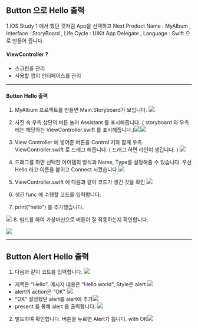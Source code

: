 ## Button 으로 Hello 출력
1.IOS Study 1	에서 했던 것처럼 
App을 선택하고 Next
Product Name : MyAlbum ,
Interface : StoryBoard ,
Life Cycle : UIKit App Delegate , 
Language :  Swift 으로 만들어 줍니다.


#### ViewController ?
- 스크린을 관리
- 사용할 앱의 인터페이스를 관리

---

#### Button Hello 출력
1. MyAlbum 프로젝트를 만들면 Main.Storyboard가 보입니다.
![](https://images.velog.io/images/everytime79/post/1e3da525-b230-48b4-a734-f3a489588e0b/%E1%84%89%E1%85%B3%E1%84%8F%E1%85%B3%E1%84%85%E1%85%B5%E1%86%AB%E1%84%89%E1%85%A3%E1%86%BA%202020-12-02%2018.33.19.png)
2. 사진 속 우측 상단의 버튼 눌러 Assistant 를 표시해줍니다.
( storyboard 와 우측에는 해당하는 ViewController.swift 를 표시해줍니다.)![](https://images.velog.io/images/everytime79/post/57d9ad1c-8b5b-41a1-b159-30de8b9525be/%E1%84%89%E1%85%B3%E1%84%8F%E1%85%B3%E1%84%85%E1%85%B5%E1%86%AB%E1%84%89%E1%85%A3%E1%86%BA%202020-12-02%2019.08.18.png)![](https://images.velog.io/images/everytime79/post/10d388d6-802f-4c30-b0d3-a3e93005a890/%E1%84%89%E1%85%B3%E1%84%8F%E1%85%B3%E1%84%85%E1%85%B5%E1%86%AB%E1%84%89%E1%85%A3%E1%86%BA%202020-12-02%2019.09.56.png)
3. View Controller 에 넣어준 버튼을 Control 키와 함께 우측 ViewController.swift 로 드래그 해줍니다. ( 드래그 하면 라인이 생깁니다. )
![](https://images.velog.io/images/everytime79/post/35e9a074-4f55-4ea6-9f5c-23980ca05809/%E1%84%89%E1%85%B3%E1%84%8F%E1%85%B3%E1%84%85%E1%85%B5%E1%86%AB%E1%84%89%E1%85%A3%E1%86%BA%202020-12-02%2019.11.22.png)
4. 드래그를 하면 선택한 아이템의 방식과 Name, Type를 설정해줄 수 있습니다.
우선 Hello 라고 이름을 붙이고 Connect 시켰습니다.![](https://images.velog.io/images/everytime79/post/e386192f-a740-43fc-bfc3-e2f7ca5a0e55/%E1%84%89%E1%85%B3%E1%84%8F%E1%85%B3%E1%84%85%E1%85%B5%E1%86%AB%E1%84%89%E1%85%A3%E1%86%BA%202020-12-02%2019.12.18.png)
5. ViewController.swift 에 다음과 같이 코드가 생긴 것을 확인
![](https://images.velog.io/images/everytime79/post/d926928b-5818-405d-9c22-1a4a66f74ce4/%E1%84%89%E1%85%B3%E1%84%8F%E1%85%B3%E1%84%85%E1%85%B5%E1%86%AB%E1%84%89%E1%85%A3%E1%86%BA%202020-12-02%2019.18.34.png)

6. 생긴 func 에 수행할 코드를 입력합니다.

7. print("hello") 를 추가했습니다.

![](https://images.velog.io/images/everytime79/post/45a74545-332d-499f-ad0c-22ca38058763/%E1%84%89%E1%85%B3%E1%84%8F%E1%85%B3%E1%84%85%E1%85%B5%E1%86%AB%E1%84%89%E1%85%A3%E1%86%BA%202020-12-02%2019.20.40.png)
8. 빌드를 하여 가상머신으로 버튼이 잘 작동하는지 확인합니다.

![](https://images.velog.io/images/everytime79/post/f942dbcc-79f9-45f5-8745-543177d7c650/%E1%84%89%E1%85%B3%E1%84%8F%E1%85%B3%E1%84%85%E1%85%B5%E1%86%AB%E1%84%89%E1%85%A3%E1%86%BA%202020-12-02%2019.21.25.png)

---

## Button Alert Hello 출력
1. 다음과 같이 코드를 입력합니다.
![](https://images.velog.io/images/everytime79/post/6f2db818-4ec5-4352-8c69-f6bbd28192ce/%E1%84%89%E1%85%B3%E1%84%8F%E1%85%B3%E1%84%85%E1%85%B5%E1%86%AB%E1%84%89%E1%85%A3%E1%86%BA%202020-12-02%2019.28.17.png)
- 제목은 "Hello", 메시지 내용은 "Hello world", Style은 alert ![](https://images.velog.io/images/everytime79/post/e2359b08-719d-4a72-a18f-6240cacb066f/%E1%84%89%E1%85%B3%E1%84%8F%E1%85%B3%E1%84%85%E1%85%B5%E1%86%AB%E1%84%89%E1%85%A3%E1%86%BA%202020-12-02%2019.31.42.png)
- alert의 action은 "OK"
![](https://images.velog.io/images/everytime79/post/6749d65d-9251-4c27-80b1-878af11cb0b4/%E1%84%89%E1%85%B3%E1%84%8F%E1%85%B3%E1%84%85%E1%85%B5%E1%86%AB%E1%84%89%E1%85%A3%E1%86%BA%202020-12-02%2019.33.25.png)
- "OK" 설정했던 alert를 alert에 추가![](https://images.velog.io/images/everytime79/post/72fe4be6-7ed9-4a0c-a8ef-5b39124ea5df/%E1%84%89%E1%85%B3%E1%84%8F%E1%85%B3%E1%84%85%E1%85%B5%E1%86%AB%E1%84%89%E1%85%A3%E1%86%BA%202020-12-02%2019.34.10.png)
- present 를 통해 alert 를 출력합니다. ![](https://images.velog.io/images/everytime79/post/b2fd1f58-3f4c-4388-975f-b3eb12a148c6/%E1%84%89%E1%85%B3%E1%84%8F%E1%85%B3%E1%84%85%E1%85%B5%E1%86%AB%E1%84%89%E1%85%A3%E1%86%BA%202020-12-02%2019.34.17.png)
2. 빌드하여 확인합니다. 버튼을 누르면 Alert가 뜹니다. with OK![](https://images.velog.io/images/everytime79/post/7d2d6426-31cd-4a6e-b738-25a2eb65b4d5/%E1%84%89%E1%85%B3%E1%84%8F%E1%85%B3%E1%84%85%E1%85%B5%E1%86%AB%E1%84%89%E1%85%A3%E1%86%BA%202020-12-02%2019.36.36.png)
